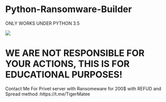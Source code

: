 # Python-Ransomware-Builder
<alert1>ONLY WORKS UNDER PYTHON 3.5</alert1>

<img src="https://github.com/TigerMates/RansomwareBuilder/blob/main/Ransomware.png"></img>

<h1>WE ARE NOT RESPONSIBLE FOR YOUR ACTIONS, THIS IS FOR EDUCATIONAL PURPOSES!</h1>
Contact Me For Privet server with Ransomeware for 200$ with REFUD and Spread method :https://t.me/TigerMatee
